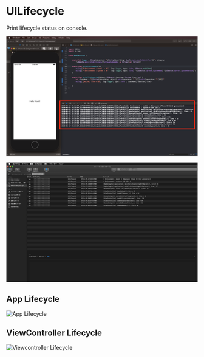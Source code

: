 # UILifecycle
Print lifecycle status on console.

![screen shot1](https://github.com/63rabbits/UILifecycle/blob/main/UILifecycle-001.png)

![screen shot2](https://github.com/63rabbits/UILifecycle/blob/main/UILifecycle-002.png)

## App Lifecycle

![App Lifecycle](https://qiita-user-contents.imgix.net/https%3A%2F%2Fqiita-image-store.s3.ap-northeast-1.amazonaws.com%2F0%2F404406%2F0c50ed72-c71f-f14d-e964-cdc97d52cada.png?ixlib=rb-1.2.2&auto=format&gif-q=60&q=75&s=413eef23a02f200b906cc3f91a66c0d5)

## ViewController Lifecycle

![Viewcontroller Lifecycle](https://qiita-user-contents.imgix.net/https%3A%2F%2Fqiita-image-store.s3.amazonaws.com%2F0%2F45525%2F670d0038-6f03-095f-ca22-90c510f8babf.png?ixlib=rb-1.2.2&auto=format&gif-q=60&q=75&s=edfeacf1d3b20d87248fcc8f246a1a2a)
